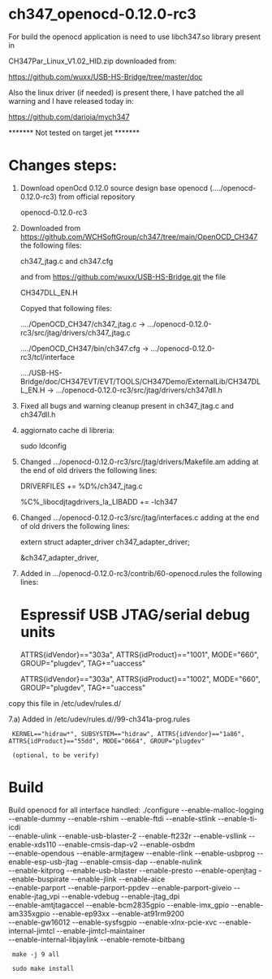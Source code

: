 # ch347_openocd-0.12.0-rc3

For build the openocd application is need to use libch347.so library present in

CH347Par_Linux_V1.02_HID.zip downloaded from:

https://github.com/wuxx/USB-HS-Bridge/tree/master/doc

Also the linux driver (if needed) is present there, I have patched the all warning
and I have released today in:

https://github.com/darioia/mych347



******* Not tested on target jet *******

# Changes steps:

1) Download openOcd 0.12.0 source design base openocd (..../openocd-0.12.0-rc3) from official repository

     openocd-0.12.0-rc3

2) Downloaded from https://github.com/WCHSoftGroup/ch347/tree/main/OpenOCD_CH347 the following files: 

     ch347_jtag.c and ch347.cfg
     
   and from https://github.com/wuxx/USB-HS-Bridge.git the file
   
     CH347DLL_EN.H
     
   Copyed that following files:
   
     ..../OpenOCD_CH347/ch347_jtag.c  -> .../openocd-0.12.0-rc3/src/jtag/drivers/ch347_jtag.c
     
     ..../OpenOCD_CH347/bin/ch347.cfg -> .../openocd-0.12.0-rc3/tcl/interface
     
     ..../USB-HS-Bridge/doc/CH347EVT/EVT/TOOLS/CH347Demo/ExternalLib/CH347DLL_EN.H -> .../openocd-0.12.0-rc3/src/jtag/drivers/ch347dll.h
     

3) Fixed all bugs and warning cleanup present in ch347_jtag.c and ch347dll.h

4) aggiornato cache di libreria:

     sudo ldconfig

5) Changed .../openocd-0.12.0-rc3/src/jtag/drivers/Makefile.am adding at the end of old drivers the following lines:

     DRIVERFILES += %D%/ch347_jtag.c
     
     %C%_libocdjtagdrivers_la_LIBADD += -lch347

6) Changed .../openocd-0.12.0-rc3/src/jtag/interfaces.c adding at the end of old drivers the following lines:

     extern struct adapter_driver ch347_adapter_driver;
     
     &ch347_adapter_driver,

7) Added in .../openocd-0.12.0-rc3/contrib/60-openocd.rules the following lines:

     # Espressif USB JTAG/serial debug units
     
     ATTRS{idVendor}=="303a", ATTRS{idProduct}=="1001", MODE="660", GROUP="plugdev", TAG+="uaccess"
     
     ATTRS{idVendor}=="303a", ATTRS{idProduct}=="1002", MODE="660", GROUP="plugdev", TAG+="uaccess"
     
  copy this file in /etc/udev/rules.d/
  
7.a) Added in /etc/udev/rules.d//99-ch341a-prog.rules

     KERNEL=="hidraw*", SUBSYSTEM=="hidraw", ATTRS{idVendor}=="1a86", ATTRS{idProduct}=="55dd", MODE="0664", GROUP="plugdev"
     
     (optional, to be verify)
 
     
# Build 

Build openocd for all interface handled:
     ./configure  --enable-malloc-logging --enable-dummy --enable-rshim --enable-ftdi --enable-stlink --enable-ti-icdi \
     --enable-ulink --enable-usb-blaster-2 --enable-ft232r --enable-vsllink --enable-xds110 --enable-cmsis-dap-v2 --enable-osbdm \
     --enable-opendous --enable-armjtagew --enable-rlink --enable-usbprog --enable-esp-usb-jtag --enable-cmsis-dap --enable-nulink \
     --enable-kitprog --enable-usb-blaster --enable-presto --enable-openjtag --enable-buspirate --enable-jlink --enable-aice \
     --enable-parport --enable-parport-ppdev --enable-parport-giveio --enable-jtag_vpi --enable-vdebug --enable-jtag_dpi \
     --enable-amtjtagaccel --enable-bcm2835gpio --enable-imx_gpio --enable-am335xgpio --enable-ep93xx --enable-at91rm9200 \
     --enable-gw16012 --enable-sysfsgpio --enable-xlnx-pcie-xvc --enable-internal-jimtcl --enable-jimtcl-maintainer \
     --enable-internal-libjaylink --enable-remote-bitbang
     
     make -j 9 all
     
     sudo make install


